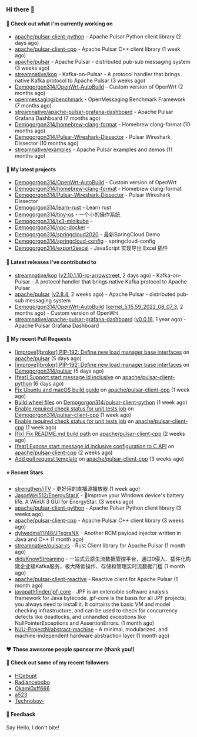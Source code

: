 ### Hi there 👋

#### 👷 Check out what I'm currently working on

- [apache/pulsar-client-python](https://github.com/apache/pulsar-client-python) - Apache Pulsar Python client library (2 days ago)
- [apache/pulsar-client-cpp](https://github.com/apache/pulsar-client-cpp) - Apache Pulsar C&#43;&#43; client library (1 week ago)
- [apache/pulsar](https://github.com/apache/pulsar) - Apache Pulsar - distributed pub-sub messaging system (3 weeks ago)
- [streamnative/kop](https://github.com/streamnative/kop) - Kafka-on-Pulsar - A protocol handler that brings native Kafka protocol to Apache Pulsar (3 weeks ago)
- [Demogorgon314/OpenWrt-AutoBuild](https://github.com/Demogorgon314/OpenWrt-AutoBuild) - Custom version of OpenWrt (2 months ago)
- [openmessaging/benchmark](https://github.com/openmessaging/benchmark) - OpenMessaging Benchmark Framework (7 months ago)
- [streamnative/apache-pulsar-grafana-dashboard](https://github.com/streamnative/apache-pulsar-grafana-dashboard) - Apache Pulsar Grafana Dashboard (7 months ago)
- [Demogorgon314/homebrew-clang-format](https://github.com/Demogorgon314/homebrew-clang-format) - Homebrew clang-format (10 months ago)
- [Demogorgon314/Pulsar-Wireshark-Dissector](https://github.com/Demogorgon314/Pulsar-Wireshark-Dissector) - Pulsar Wireshark Dissector (10 months ago)
- [streamnative/examples](https://github.com/streamnative/examples) - Apache Pulsar examples and demos (11 months ago)

#### 🌱 My latest projects

- [Demogorgon314/OpenWrt-AutoBuild](https://github.com/Demogorgon314/OpenWrt-AutoBuild) - Custom version of OpenWrt
- [Demogorgon314/homebrew-clang-format](https://github.com/Demogorgon314/homebrew-clang-format) - Homebrew clang-format
- [Demogorgon314/Pulsar-Wireshark-Dissector](https://github.com/Demogorgon314/Pulsar-Wireshark-Dissector) - Pulsar Wireshark Dissector
- [Demogorgon314/learn-rust](https://github.com/Demogorgon314/learn-rust) - Learn rust
- [Demogorgon314/tiny-os](https://github.com/Demogorgon314/tiny-os) - 一个小的操作系统
- [Demogorgon314/jx3-minikube](https://github.com/Demogorgon314/jx3-minikube) - 
- [Demogorgon314/npc-docker](https://github.com/Demogorgon314/npc-docker) - 
- [Demogorgon314/springcloud2020](https://github.com/Demogorgon314/springcloud2020) - 最新SpringCloud Demo
- [Demogorgon314/springcloud-config](https://github.com/Demogorgon314/springcloud-config) - springcloud-config 
- [Demogorgon314/export2excel](https://github.com/Demogorgon314/export2excel) - JavaScript 实现导出 Excel 插件

#### 🔭 Latest releases I've contributed to

- [streamnative/kop](https://github.com/streamnative/kop) ([v2.10.1.10-rc-arrowstreet](https://github.com/streamnative/kop/releases/tag/v2.10.1.10-rc-arrowstreet), 2 days ago) - Kafka-on-Pulsar - A protocol handler that brings native Kafka protocol to Apache Pulsar
- [apache/pulsar](https://github.com/apache/pulsar) ([v2.8.4](https://github.com/apache/pulsar/releases/tag/v2.8.4), 2 weeks ago) - Apache Pulsar - distributed pub-sub messaging system
- [Demogorgon314/OpenWrt-AutoBuild](https://github.com/Demogorgon314/OpenWrt-AutoBuild) ([kernel_5.15.59_2022_08_07_3](https://github.com/Demogorgon314/OpenWrt-AutoBuild/releases/tag/kernel_5.15.59_2022_08_07_3), 2 months ago) - Custom version of OpenWrt
- [streamnative/apache-pulsar-grafana-dashboard](https://github.com/streamnative/apache-pulsar-grafana-dashboard) ([v0.0.16](https://github.com/streamnative/apache-pulsar-grafana-dashboard/releases/tag/v0.0.16), 1 year ago) - Apache Pulsar Grafana Dashboard

#### 🔨 My recent Pull Requests

- [[improve][broker] PIP-192: Define new load manager base interfaces](https://github.com/apache/pulsar/pull/18084) on [apache/pulsar](https://github.com/apache/pulsar) (5 days ago)
- [[improve][broker] PIP-192: Define new load manager base interfaces](https://github.com/Demogorgon314/pulsar/pull/4) on [Demogorgon314/pulsar](https://github.com/Demogorgon314/pulsar) (5 days ago)
- [[feat] Support start message id inclusive](https://github.com/apache/pulsar-client-python/pull/19) on [apache/pulsar-client-python](https://github.com/apache/pulsar-client-python) (6 days ago)
- [Fix Ubuntu and macOS build guide](https://github.com/apache/pulsar-client-cpp/pull/44) on [apache/pulsar-client-cpp](https://github.com/apache/pulsar-client-cpp) (1 week ago)
- [Build wheel files](https://github.com/Demogorgon314/pulsar-client-python/pull/1) on [Demogorgon314/pulsar-client-python](https://github.com/Demogorgon314/pulsar-client-python) (1 week ago)
- [Enable required check status for unit tests job](https://github.com/Demogorgon314/pulsar-client-cpp/pull/1) on [Demogorgon314/pulsar-client-cpp](https://github.com/Demogorgon314/pulsar-client-cpp) (1 week ago)
- [Enable required check status for unit tests job](https://github.com/apache/pulsar-client-cpp/pull/35) on [apache/pulsar-client-cpp](https://github.com/apache/pulsar-client-cpp) (1 week ago)
- [[fix] Fix README.md build path](https://github.com/apache/pulsar-client-cpp/pull/29) on [apache/pulsar-client-cpp](https://github.com/apache/pulsar-client-cpp) (2 weeks ago)
- [[feat] Expose start message id inclusive configuration to C API](https://github.com/apache/pulsar-client-cpp/pull/27) on [apache/pulsar-client-cpp](https://github.com/apache/pulsar-client-cpp) (2 weeks ago)
- [Add pull request template](https://github.com/apache/pulsar-client-cpp/pull/8) on [apache/pulsar-client-cpp](https://github.com/apache/pulsar-client-cpp) (3 weeks ago)

#### ⭐ Recent Stars

- [strengthen/iTV](https://github.com/strengthen/iTV) - 更好用的直播源播放器 (1 week ago)
- [JasonWei512/EnergyStarX](https://github.com/JasonWei512/EnergyStarX) - 🔋Improve your Windows device&#39;s battery life. A WinUI 3 GUI for EnergyStar. (3 weeks ago)
- [apache/pulsar-client-python](https://github.com/apache/pulsar-client-python) - Apache Pulsar Python client library (3 weeks ago)
- [apache/pulsar-client-cpp](https://github.com/apache/pulsar-client-cpp) - Apache Pulsar C&#43;&#43; client library (3 weeks ago)
- [dylwedma11748/JTegraNX](https://github.com/dylwedma11748/JTegraNX) - Another RCM payload injector written in Java and C&#43;&#43; (1 month ago)
- [streamnative/pulsar-rs](https://github.com/streamnative/pulsar-rs) - Rust Client library for Apache Pulsar (1 month ago)
- [didi/KnowStreaming](https://github.com/didi/KnowStreaming) - 一站式云原生流数据管控平台，通过0侵入、插件化构建企业级Kafka服务，极大降低操作、存储和管理实时流数据门槛 (1 month ago)
- [apache/pulsar-client-reactive](https://github.com/apache/pulsar-client-reactive) - Reactive client for Apache Pulsar (1 month ago)
- [javapathfinder/jpf-core](https://github.com/javapathfinder/jpf-core) - JPF is an extensible software analysis framework for Java bytecode. jpf-core is the basis for all JPF projects; you always need to install it. It contains the basic VM and model checking infrastructure, and can be used to check for concurrency defects like deadlocks, and unhandled exceptions like NullPointerExceptions and AssertionErrors. (1 month ago)
- [NJU-ProjectN/abstract-machine](https://github.com/NJU-ProjectN/abstract-machine) - A minimal, modularized, and machine-independent hardware abstraction layer (1 month ago)

#### ❤️ These awesome people sponsor me (thank you!)


#### 👯 Check out some of my recent followers

- [HQebupt](https://github.com/HQebupt)
- [Radiancebobo](https://github.com/Radiancebobo)
- [Okami0xff666](https://github.com/Okami0xff666)
- [a523](https://github.com/a523)
- [Technoboy-](https://github.com/Technoboy-)

#### 💬 Feedback

Say Hello, I don't bite!

